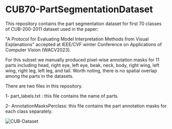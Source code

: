 # CUB70-PartSegmentationDataset


This repository contains the part segmentation dataset for first 70 classes of CUB-200-2011 dataset used in the paper:

"A Protocol for Evaluating Model Interpretation Methods from Visual Explanations" accepted at IEEE/CVF winter Conference on Applications of Computer Vision (WACV2023).

For this subset we manually produced pixel-wise annotation masks for 11 parts including head, right eye, left eye, beak, neck, body, right wing, left wing, right leg, left leg, and tail. Worth noting, there is no spatial overlap among the parts in the datasets. 

There are two files in this repository.

1- part_labels.txt : this file contains the name of parts.

2- AnnotationMasksPerclass: this file contains the part annotation masks for each class separately.


![CUB-Dataset](https://user-images.githubusercontent.com/45251957/195791993-8b1892a9-9799-4898-9d24-6566f18fa2a8.jpg)

